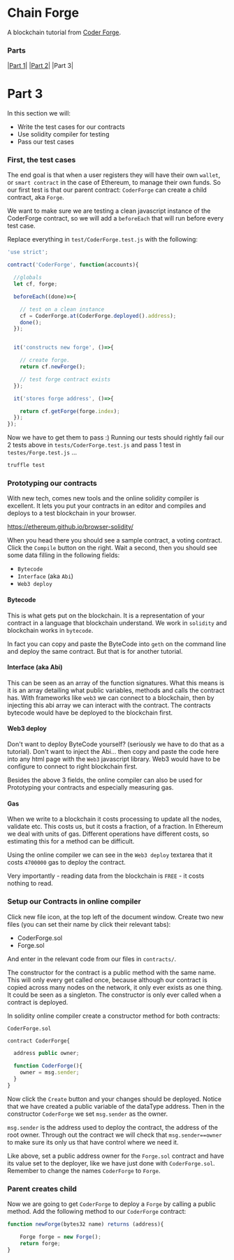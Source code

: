 # Chain Forge

A blockchain tutorial from [Coder Forge](http://coderforge.io).

### Parts
|[Part 1](https://github.com/coder-forge/chain-forge/tree/part-1)|
|[Part 2](https://github.com/coder-forge/chain-forge/tree/part-2)|
|Part 3|

# Part 3

In this section we will:

 - Write the test cases for our contracts
 - Use solidity compiler for testing
 - Pass our test cases

### First, the test cases

The end goal is that when a user registers they will have their own `wallet`, or
`smart contract` in the case of Ethereum, to manage their own funds. So our
first test is that our parent contract: `CoderForge` can create a child contract,
aka `Forge`.

We want to make sure we are testing a clean javascript instance of the CoderForge
contract, so we will add a `beforeEach` that will run before every test case.

Replace everything in `test/CoderForge.test.js` with the following:

```javascript
'use strict';

contract('CoderForge', function(accounts){

  //globals
  let cf, forge;

  beforeEach((done)=>{

    // test on a clean instance
    cf = CoderForge.at(CoderForge.deployed().address);
    done();
  });


  it('constructs new forge', ()=>{

    // create forge.
    return cf.newForge();

    // test forge contract exists
  });

  it('stores forge address', ()=>{

    return cf.getForge(forge.index);
  });
});
```

Now we have to get them to pass :) Running our tests should rightly fail our 2
tests above in `tests/CoderForge.test.js` and pass 1 test in `testes/Forge.test.js`
...

```bash
truffle test
```

### Prototyping our contracts

With new tech, comes new tools and the online solidity compiler is excellent.
It lets you put your contracts in an editor and compiles and deploys to a test
blockchain in your browser.

https://ethereum.github.io/browser-solidity/

When you head there you should see a sample contract, a voting contract. Click
the `Compile` button on the right. Wait a second, then you should see some data
filling in the following fields:
 - `Bytecode`
 - `Interface` (aka `Abi`)
 - `Web3 deploy`

#### Bytecode

This is what gets put on the blockchain. It is a representation of your contract
in a language that blockchain understand. We work in `solidity` and blockchain
works in `bytecode`.

In fact you can copy and paste the ByteCode into `geth` on the command line and
deploy the same contract. But that is for another tutorial.

#### Interface (aka Abi)

This can be seen as an array of the function signatures. What this means is it
is an array detailing what public variables, methods and calls the contract has.
With frameworks like `web3` we can connect to a blockchain, then by injecting
this abi array we can interact with the contract. The contracts bytecode would
have be deployed to the blockchain first.

#### Web3 deploy

Don't want to deploy ByteCode yourself? (seriously we have to do that as a
  tutorial). Don't want to inject the Abi... then copy and paste the code
  here into any html page with the `Web3` javascript library. Web3 would have
to be configure to connect to right blockchain first.


Besides the above 3 fields, the online compiler can also be used for Prototyping
your contracts and especially measuring gas.

#### Gas

When we write to a blockchain it costs processing to update all the nodes,
validate etc. This costs us, but it costs a fraction, of a fraction. In
Ethereum we deal with units of gas. Different operations have different costs,
so estimating this for a method can be difficult.

Using the online compiler we can see in the `Web3 deploy` textarea that it
costs `4700000` gas to deploy the contract.

Very importantly - reading data from the blockchain is `FREE` - it costs nothing
to read.

### Setup our Contracts in online compiler

Click new file icon, at the top left of the document window. Create two new
files (you can set their name by click their relevant tabs):
 - CoderForge.sol
 - Forge.sol

And enter in the relevant code from our files in `contracts/`.

The constructor for the contract is a public method with the same name. This
will only every get called once, because although our contract is copied across
many nodes on the network, it only ever exists as one thing. It could be seen
as a singleton. The constructor is only ever called when a contract is deployed.

In solidity online compiler create a constructor method for both contracts:

`CoderForge.sol`

```javascript
contract CoderForge{

  address public owner;

  function CoderForge(){
    owner = msg.sender;
  }
}
```

Now click the `Create` button and your changes should be deployed. Notice that
we have created a public variable of the dataType address. Then in the
constructor `CoderForge` we set `msg.sender` as the owner.

`msg.sender` is the address used to deploy the contract, the address of the
root owner. Through out the contract we will check that `msg.sender==owner` to
make sure its only us that have control where we need it.

Like above, set a public address owner for the `Forge.sol` contract and have
its value set to the deployer, like we have just done with `CoderForge.sol`.
Remember to change the names `CoderForge` to `Forge`.

### Parent creates child

Now we are going to get `CoderForge` to deploy a `Forge` by calling a public
method. Add the following method to our `CoderForge` contract:

```javascript
function newForge(bytes32 name) returns (address){

    Forge forge = new Forge();
    return forge;
}
```

